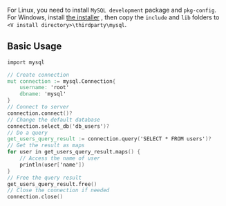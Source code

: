 For Linux, you need to install `MySQL development` package and `pkg-config`.
For Windows, install [the installer](https://dev.mysql.com/downloads/installer/) ,
then copy the `include` and `lib` folders to `<V install directory>\thirdparty\mysql`.

## Basic Usage

```v oksyntax
import mysql

// Create connection
mut connection := mysql.Connection{
	username: 'root'
	dbname: 'mysql'
}
// Connect to server
connection.connect()?
// Change the default database
connection.select_db('db_users')?
// Do a query
get_users_query_result := connection.query('SELECT * FROM users')?
// Get the result as maps
for user in get_users_query_result.maps() {
	// Access the name of user
	println(user['name'])
}
// Free the query result
get_users_query_result.free()
// Close the connection if needed
connection.close()
```
